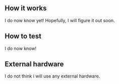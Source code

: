 <!---

This file is used to generate your project datasheet. Please fill in the information below and delete any unused
sections.

You can also include images in this folder and reference them in the markdown. Each image must be less than
512 kb in size, and the combined size of all images must be less than 1 MB.
-->

## How it works

I do now know yet! Hopefully, I will figure it out soon.

## How to test

I do now know!

## External hardware

I do not think i will use any external hardware.
